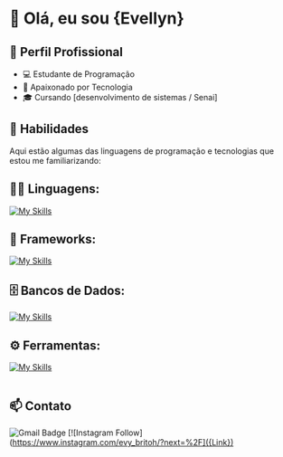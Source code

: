 # 👋 Olá, eu sou {Evellyn}

## 💼 Perfil Profissional

- 💻 Estudante de Programação
- 🌱 Apaixonado por Tecnologia
- 🎓 Cursando [desenvolvimento de sistemas / Senai]

## 🚀 Habilidades

Aqui estão algumas das linguagens de programação e tecnologias que estou me familiarizando:

## 👨‍💻 Linguagens: 
[![My Skills](https://skillicons.dev/icons?i=java,python,javascript,c,php)](https://skillicons.dev)

## 🧰 Frameworks: 
[![My Skills](https://skillicons.dev/icons?i=react,django)](https://skillicons.dev)

## 🗄️ Bancos de Dados: 
[![My Skills](https://skillicons.dev/icons?i=mysql,mongo)](https://skillicons.dev)
## ⚙️ Ferramentas:
[![My Skills](https://skillicons.dev/icons?i=git,github,visualstudio,eclipse)](https://skillicons.dev)<br><br>

## 📫 Contato

![Gmail Badge](https://img.shields.io/badge/-{evellynvito99@gmail.com}-006bed?style=flat-square&logo=Gmail&logoColor=white&link=mailto:{SeuEmail})
[![Instagram Follow](https://www.instagram.com/evy_britoh/?next=%2F]({Link}) <br><br>
